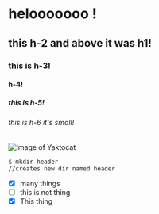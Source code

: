 # helooooooo !
## this h-2 and above it was h1!
### this is h-3!
####  h-4!
##### this is h-5!
###### this is h-6 it's small!

![Image of Yaktocat](https://octodex.github.com/images/yaktocat.png)


```
$ mkdir header
//creates new dir named header
```



- [x] many things
- [ ] this is not thing
- [x] This thing
